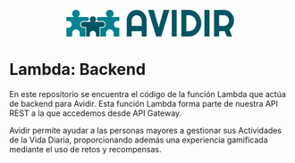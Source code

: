 <p align="center">
  <img width="300" src="docs/logoreadme.jpg">
</p>

# Lambda: Backend

En este repositorio se encuentra el código de la función Lambda que actúa de backend para Avidir. Esta función Lambda forma parte de nuestra API REST a la que accedemos desde API Gateway.

Avidir permite ayudar a las personas mayores a gestionar sus Actividades de la Vida Diaria, proporcionando además una experiencia gamificada mediante el uso de retos y recompensas.
